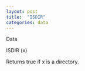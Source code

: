 ```yaml
---
layout: post
title:  "ISDIR"
categories: data
---
```

Data

ISDIR (x)

Returns true if x is a directory.

